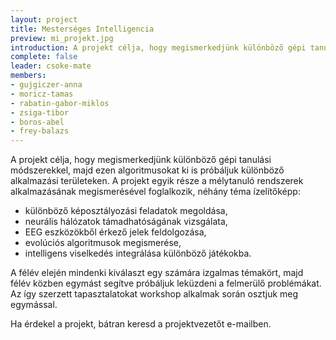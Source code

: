 ```yaml
---
layout: project
title: Mesterséges Intelligencia
preview: mi_projekt.jpg
introduction: A projekt célja, hogy megismerkedjünk különböző gépi tanulási módszerekkel, majd ezen algoritmusokat ki is próbáljuk különböző alkalmazási területeken.
complete: false
leader: csoke-mate
members:
- gujgiczer-anna
- moricz-tamas
- rabatin-gabor-miklos
- zsiga-tibor
- boros-abel
- frey-balazs
---
```


A projekt célja, hogy megismerkedjünk különböző gépi tanulási módszerekkel, majd ezen algoritmusokat ki is próbáljuk különböző alkalmazási területeken.
A projekt egyik része a mélytanuló rendszerek alkalmazásának megismerésével foglalkozik, néhány téma ízelítőképp:
  * különböző képosztályozási feladatok megoldása,
  * neurális hálózatok támadhatóságának vizsgálata,
  * EEG eszközökből érkező jelek feldolgozása,
  * evolúciós algoritmusok megismerése,
  * intelligens viselkedés integrálása különböző játékokba.
  
A félév elején mindenki kiválaszt egy számára izgalmas témakört, majd félév közben egymást segítve próbáljuk leküzdeni a felmerülő problémákat. Az így szerzett tapasztalatokat workshop alkalmak során osztjuk meg egymással.

Ha érdekel a projekt, bátran keresd a projektvezetőt e-mailben.
